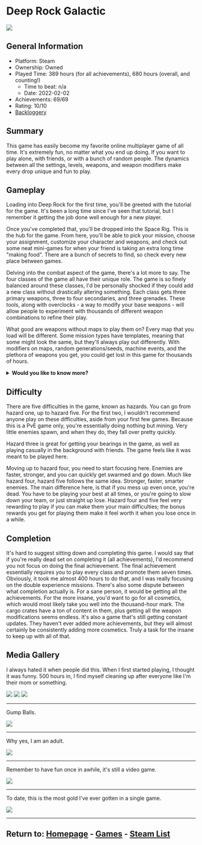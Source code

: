 # Deep Rock Galactic

![](./Assets/DRGSteamMenu.png)

## General Information
- Platform: Steam
- Ownership: Owned
- Played Time: 389 hours (for all achievements), 680 hours (overall, and counting!)
	- Time to beat: n/a
	- Date: 2022-02-02
- Achievements: 69/69
- Rating: 10/10
- [Backloggery](https://www.backloggery.com/games.php?user=QueenRaven29&search=Deep+Rock+Galactic)

## Summary
This game has easily become my favorite online multiplayer game of all time. It's extremely fun, no matter what you end up doing. If you want to play alone, with friends, or with a bunch of random people. The dynamics between all the settings, levels, weapons, and weapon modifiers make every drop unique and fun to play.

## Gameplay

Loading into Deep Rock for the first time, you'll be greeted with the tutorial for the game. It's been a long time since I've seen that tutorial, but I remember it getting the job done well enough for a new player. 

Once you've completed that, you'll be dropped into the Space Rig. This is the hub for the game. From here, you'll be able to pick your mission, choose your assignment, customize your character and weapons, and check out some neat mini-games for when your friend is taking an extra long time "making food". There are a bunch of secrets to find, so check every new place between games. 

Delving into the combat aspect of the game, there's a lot more to say. The four classes of the game all have their unique role. The game is so finely balanced around these classes, I'd be personally shocked if they could add a new class without drastically altering something. Each class gets three primary weapons, three to four secondaries, and three grenades. These tools, along with overclocks - a way to modify your base weapons - will allow people to experiment with thousands of different weapon combinations to refine their play. 

What good are weapons without maps to play them on? Every map that you load will be different. Some mission types have templates, meaning that some might look the same, but they'll always play out differently. With modifiers on maps, random generations/seeds, machine events, and the plethora of weapons you get, you could get lost in this game for thousands of hours.

<details>
<summary><b>Would you like to know more?</b></summary>
<br>
<h3><b>Space Rig</b></h3>
The space rig is home to everything you do outside of the combat portion of the game. You can choose your mission, view your dailies, pick your assignment, customize your weapon's loadout, buy and dress your dwarf with cosmetics, and view the mineral market. There's also a bar, where you can buy a brew that'll give you a silly effect, or even buff your character going into the next mission. Those buffs can be anything from making your pickaxe stronger, to carrying heavy objects, to increasing your health. Aside from that, there's mini-games you can do as well, which are tied to a couple of achievements. 
<br>
<br>
<h3><b>Assignments</b></h3>
During your first 100 levels in the game, you'll get consistent assignments to unlock cosmetics and new weapons. After a while, you'll stop getting new assignments for those, and you'll only get two for your weeklies, and then every time you need to promote your character. There isn't much to say about them. I haven't really seen any of the early ones for a long time now, but they're a great tool for easing a new player into the weapons.
<br>
<br>
<h3><b>Weekly Challenges</b></h3>
Every week, you'll get access to assignments that'll give you blank matrix cores to unlock overclocks. There's also deep dive, and an elite deep dive. They're essentially three missions back to back that carry Nitra from the last match onto the next. Each drop increases the difficulty, so you'll need to preserve your Nitra as best you can, so you don't run out when things get tough. The normal deep dive is quite easy. It's mostly a time sink once you get better at the game. The elite deep dive poses the most challenging task in the game, and you have to do it weekly. The other two weeklies are assignments that give you some cores, and materials. I assume these are for people who don't have time to commit to the deep dives, but want to get some bonuses each week too.
<br>
<br>
<h3><b>Classes</b></h3>
All the characters in the game have an important role to play, that only they can accomplish. Some people will say that “X class is underpowered”, and “Y class is overpowered”, but after playing them all for an equal amount of time, I found myself saying “Wow, I really wish I was playing WXYZ class”. They're extremely well-balanced, and when you find that right character for you, it'll feel like they can do anything. It's a fun bit of exploration, and I encourage you to play every class. Don't get stuck in the one-trick pony camp until you've got a ton of hours under your belt.
<br>
<br>
<h3><b>Weapons</b></h3>
I have the same opinion about weapons. Everyone can get really opinionated about what's best, what isn't great, etc. but all the weapons in the game can fill a very specific role or just feel fun for you to play with. Even at the highest level of play, there isn't a weapon that can't deal with whatever the game throws at you, especially with the right weapon overclock. An overclock is a modifier to your weapon you can unlock doing various things. They can completely change how the gun feels, what it does, or just give a simple upgrade to the ammo count and damage. There are so many overclocks to find and experiment with. They aren't all created equal, but there aren't any that'll just make the weapon unusable. Again, don't get stuck in a mindset of “This is what I will use forever, I will never use anything else”. Please experiment with weapons and the overclocks that go with them. You'll have such a better time playing the game.
<br>
<br>
<h3><b>The Map</b></h3>
This is where you'll be able to see all the available missions. There are eight zones, but only five are available. They rotate every 30 minutes. From here, you can see what type of mission it is, what modifiers they have, and how long & complex they'll be. The game clearly tells you how complex and how long missions are going to be, as well as any modifications to the enemies or bonuses to the world. It can be a nice mix-up in the already ever-changing world of Hoxxes. I won't spoil all the modifiers here because they're fun to explore and learn about on your own, but there's enough to keep the game interesting indefinitely.
<br>
<br>
<h3><b>Events</b></h3>
Once you've dropped into these maps, there's a chance that you'll get some type of bonus events. Those blank cores that you've been getting from the weeklies can be cashed in after completing these events. You put a key into the matrix infuser, and it'll activate the event. There are a few different types, so keep an eye out as you play. Aside from those, there's also rare enemy spawns, such as the bulk detonator, and the prospector. In the future, there will be even more events, but at the time of writing this, those are the majority that you'll find. You'll always want to do these, as they give bonus loot, bonus experience, and even weapon modifications in the form of overclocks.
</details>

## Difficulty

There are five difficulties in the game, known as hazards. You can go from hazard one, up to hazard five. For the first two, I wouldn't recommend anyone play on these difficulties, aside from your first few games. Because this is a PvE game only, you're essentially doing nothing but mining. Very little enemies spawn, and when they do, they fall over pretty quickly. 

Hazard three is great for getting your bearings in the game, as well as playing casually in the background with friends. The game feels like it was meant to be played here. 

Moving up to hazard four, you need to start focusing here. Enemies are faster, stronger, and you can quickly get swarmed and go down. Much like hazard four, hazard five follows the same idea. Stronger, faster, smarter enemies. The main difference here, is that if you mess up even once, you're dead. You have to be playing your best at all times, or you're going to slow down your team, or just straight up lose. Hazard four and five feel very rewarding to play if you can make them your main difficulties; the bonus rewards you get for playing them make it feel worth it when you lose once in a while. 

## Completion
It's hard to suggest sitting down and completing this game. I would say that if you're really dead set on completing it (all achievements), I'd recommend you not focus on doing the final achievement. The final achievement essentially requires you to play every class and promote them seven times. Obviously, it took me almost 400 hours to do that, and I was really focusing on the double experience missions. There's also some dispute between what completion actually is. For a sane person, it would be getting all the achievements. For the more insane, you'd want to go for all cosmetics, which would most likely take you well into the thousand-hour mark. The cargo crates have a ton of content in them, plus getting all the weapon modifications seems endless. It's also a game that's still getting constant updates. They haven't ever added more achievements, but they will almost certainly be consistently adding more cosmetics. Truly a task for the insane to keep up with all of that.

## Media Gallery

I always hated it when people did this. When I first started playing, I thought it was funny. 500 hours in, I find myself cleaning up after everyone like I'm their mom or something.

![](./Assets/DRGStuffed1.png)
![](./Assets/DRGStuffed2.png)
![](./Assets/DRGStuffed3.png)

* * *

Gump Balls.

![](./Assets/DRGGumpBalls.png)

* * *

Why yes, I am an adult. 

![](./Assets/DRGPenisWall.png)

* * *

Remember to have fun once in awhile, it's still a video game. 

![](./Assets/DRG4Scout.png)

* * *

To date, this is the most gold I've ever gotten in a single game.

![](./Assets/DRGMostGold.png)

* * *
## Return to: [Homepage](/index) - [Games](/Games/games-index) - [Steam List](/Steam/steam-index)
